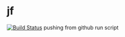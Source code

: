 # jf
[![Build Status](http://20.169.241.112:8080/buildStatus/icon?job=pipelinejf)](http://20.169.241.112:8080/job/pipelinejf/)
pushing from github
run script
